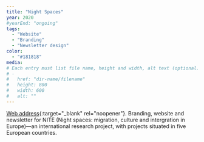 ```yaml
---
title: "Night Spaces"
year: 2020
#yearEnd: "ongoing"
tags: 
  - "Website"
  - "Branding"
  - "Newsletter design"
color: 
  - "#181818"
media: 
# Each entry must list file name, height and width, alt text (optional)
# -
#   href: "dir-name/filename"
#   height: 800
#   width: 600
#   alt: ""
---
```

[Web address](https://www.nightspace.net/){:target="_blank" rel="noopener"}.
Branding, website and newsletter for NITE (Night spaces: migration, culture and intergration in Europe)—an international research project, with projects situated in five European countries. 
